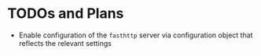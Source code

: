 # TODOs and Plans

- Enable configuration of the `fasthttp` server via configuration object that reflects the relevant settings